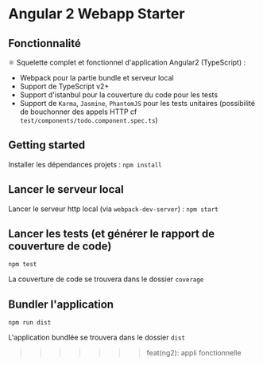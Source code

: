 # Angular 2 Webapp Starter

## Fonctionnalité
⚛ Squelette complet et fonctionnel d'application Angular2 (TypeScript) :
- Webpack pour la partie bundle et serveur local
- Support de TypeScript v2+
- Support d'istanbul pour la couverture du code pour les tests 
- Support de `Karma`, `Jasmine`, `PhantomJS` pour les tests unitaires (possibilité de bouchonner des appels HTTP cf `test/components/todo.component.spec.ts`)

## Getting started

Installer les dépendances projets :
`npm install`

## Lancer le serveur local

Lancer le serveur http local (via `webpack-dev-server`) :
`npm start`

## Lancer les tests (et générer le rapport de couverture de code)

`npm test`

La couverture de code se trouvera dans le dossier `coverage`

## Bundler l'application
`npm run dist`

L'application bundlée se trouvera dans le dossier `dist`
>>>>>>> feat(ng2): appli fonctionnelle
